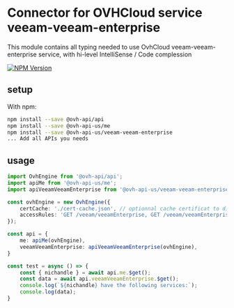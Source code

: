 # Connector for OVHCloud service veeam-veeam-enterprise

This module contains all typing needed to use OvhCloud veeam-veeam-enterprise service, with hi-level IntelliSense / Code complession

[![NPM Version](https://img.shields.io/npm/v/@ovh-api-us/veeam-veeam-enterprise.svg?style=flat)](https://www.npmjs.org/package/@ovh-api-us/veeam-veeam-enterprise)

## setup

With npm:
````bash
npm install --save @ovh-api/api
npm install --save @ovh-api-us/me
npm install --save @ovh-api-us/veeam-veeam-enterprise
... Add all APIs you needs
````

## usage

````typescript
import OvhEngine from '@ovh-api/api';
import apiMe from '@ovh-api-us/me';
import apiVeeamVeeamEnterprise from '@ovh-api-us/veeam-veeam-enterprise';

const ovhEngine = new OvhEngine({ 
    certCache: './cert-cache.json', // optionnal cache certificat to disk
    accessRules: 'GET /veeam/veeamEnterprise, GET /veeam/veeamEnterprise/*, GET /me', // optionnal limit the requested privileges.
});

const api = {
    me: apiMe(ovhEngine),
    veeamVeeamEnterprise: apiVeeamVeeamEnterprise(ovhEngine),
}

const test = async () => {
    const { nichandle } = await api.me.$get();
    const data = await api.veeamVeeamEnterprise.$get();
    console.log(`${nichandle} have the following services:`);
    console.log(data);
}

````